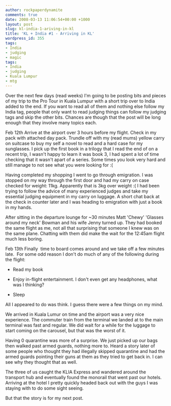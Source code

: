 ```yaml
---
author: rockpaperdynamite
comments: true
date: 2008-03-13 11:06:54+00:00 +1000
layout: post
slug: kl-india-1-ariving-in-kl
title: 'KL + India #1 - Arriving in KL'
wordpress_id: 355
tags:
- India
- judging
- magic
tags:
- India
- judging
- Kuala Lumpur
- mtg
---
```


Over the next few days (read weeks) I'm going to be posting bits and pieces of my trip to the Pro Tour in Kuala Lumpur with a short trip over to India added to the end. If you want to read all of them and nothing else follow my India tag, people that only want to read judging things can follow my judging tags and skip the other bits. Chances are though that the post will be long enough that they involve many topics each.

Feb 12th
Arrive at the airport over 3 hours before my flight. Check in my pack with attached day pack. Trundle off with my (read mums) yellow carry on suitcase to buy my self a novel to read and a hard case for my sunglasses. I pick up the first book in a trilogy that I read the end of on a recent trip, I wasn't happy to learn it was book 3, I had spent a lot of time checking that it wasn't apart of a series. Some times you look very hard and still manage to not see what you were looking for :(<!-- more -->

Having completed my shopping I went to go through emigration. I was stopped on my way through the first door and had my carry on case checked for weight: 11kg. Apparently that is 3kg over weight :( I had been trying to follow the advice of many experienced judges and take my essential judging equipment in my carry on luggage. A short chat back at the check in counter later and I was heading to emigration with just a book in my hands.

After sitting in the departure lounge for ~30 minutes Matt 'Chewy' 'Glasses around my neck' Bowman and his wife Jenny turned up. They had booked the same flight as me, not all that surprising that someone I knew was on the same plane. Chatting with them did make the wait for the 12:45am flight much less boring.

Feb 13th
Finally  time to board comes around and we take off a few minutes late.  For some odd reason I don't do much of any of the following during the flight:



	
  * Read my book

	
  * Enjoy in-flight entertainment. I don't even get any headphones, what was I thinking?

	
  * Sleep


All I appeared to do was think. I guess there were a few things on my mind.

We arrived in Kuala Lumur on time and the airport was a very nice experience. The commuter train from the terminal we landed at to the main terminal was fast and regular. We did wait for a while for the luggage to start coming on the carousel, but that was the worst of it.

Having 0 quarantine was more of a surprise. We just picked up our bags then walked past armed guards, nothing more to. Heard a story later of some people who thought they had illegally skipped quarantine and had the armed guards pointing their guns at them as they tried to get back in. I can see why they thought that as well.

The three of us caught the KLIA Express and wandered around the transport hub and eventually found the monorail that went past our hotels. Arriving at the hotel I pretty quickly headed back out with the guys I was staying with to do some sight seeing.

But that the story is for my next post.
